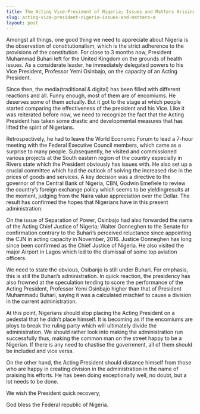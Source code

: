 ```yaml
---
title: The Acting Vice-President of Nigeria; Issues and Matters Arising.
slug: acting-vice-president-nigeria-issues-and-matters-a
layout: post
---
```


Amongst all things, one good thing we need to appreciate about Nigeria is the observation of constitutionalism, which is the strict adherence to the provisions of the constitution. For close to 3 months now, President Muhammad Buhari left for the United Kingdom on the grounds of health issues. As a considerate leader, he immediately delegated powers to his Vice President, Professor Yemi Osinbajo, on the capacity of an Acting President.  

Since then, the media(traditional & digital) has been filled with different reactions and all. Funny enough, most of them are of encomiums. He deserves some of them actually. But it got to the stage at which people started comparing the effectiveness of the president and his Vice. Like it was reiterated before now, we need to recognize the fact that the Acting President has taken some drastic and developmental measures that has lifted the spirit of Nigerians. 

Retrospectively, he had to leave the World Economic Forum to lead a 7-hour meeting with the Federal Executive Council members, which came as a surprise to many people. Subsequently, he visited and commissioned various projects at the South eastern region of the country especially in Rivers state which the President obviously has issues with. He also set up a crucial committee which had the outlook of solving the increased rise in the prices of goods and services. A key decision was a directive to the governor of the Central Bank of Nigeria, CBN, Godwin Emefiele to review the country’s foreign exchange policy which seems to be yieldingresults at the moment, judging from the Naira value appreciation over the Dollar. The result has confirmed the hopes that Nigerians have in this present administration.

On the issue of Separation of Power, Osinbajo had also forwarded the name of the Acting Chief Justice of Nigeria; Walter Oonneghen to the Senate for confirmation contrary to the Buhari’s perceived reluctance since appointing the CJN in acting capacity in November, 2016. Justice Oonneghen has long since been confirmed as the Chief Justice of Nigeria. He also visited the major Airport in Lagos which led to the dismissal of some top aviation officers. 

We need to state the obvious, Osibanjo is still under Buhari. For emphasis, this is still the Buhari’s administration. In quick reaction, the presidency has also frowned at the speculation tending to score the performance of the Acting President, Professor Yemi Osinbajo higher than that of President Muhammadu Buhari, saying it was a calculated mischief to cause a division in the current administration.

At this point, Nigerians should stop placing the Acting President on a pedestal that he didn’t place himself. It is becoming as if the encomiums are ploys to break the ruling party which will ultimately divide the administration. We should rather look into making the administration run successfully thus, making the common man on the street happy to be a Nigerian. If there is any need to chastise the government, all of them should be included and vice versa.

On the other hand, the Acting President should distance himself from those who are happy in creating division in the administration in the name of praising his efforts. He has been doing exceptionally well, no doubt, but a lot needs to be done.

We wish the President quick recovery,

God bless the Federal republic of Nigeria.
